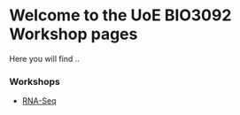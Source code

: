 # Welcome to the UoE BIO3092 Workshop pages

Here you will find ..


### Workshops

* [RNA-Seq](https://uoe-bio3092.github.io/rna-seq/)
